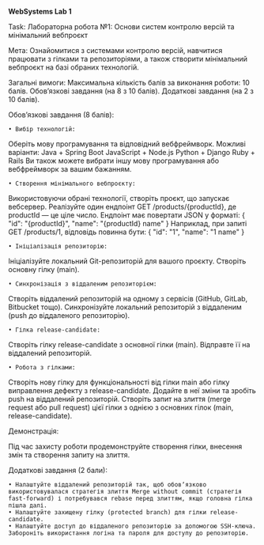 **WebSystems Lab 1**

Task:
Лабораторна робота №1: Основи систем контролю версій та мінімальний вебпроєкт

Мета:
Ознайомитися з системами контролю версій, навчитися працювати з гілками та репозиторіями, а також створити мінімальний вебпроєкт на базі обраних технологій.

Загальні вимоги:
Максимальна кількість балів за виконання роботи: 10 балів.
Обовʼязкові завдання (на 8 з 10 балів).
Додаткові завдання (на 2 з 10 балів).

Обов’язкові завдання (8 балів):

    • Вибір технологій:
Оберіть мову програмування та відповідний вебфреймворк. Можливі варіанти:
Java + Spring Boot
JavaScript + Node.js
Python + Django
Ruby + Rails
Ви також можете вибрати іншу мову програмування або вебфреймворк за вашим бажанням.

    • Створення мінімального вебпроєкту:

Використовуючи обрані технології, створіть проєкт, що запускає вебсервер.
Реалізуйте один ендпоінт GET /products/{productId}, де productId — це ціле число.
Ендпоінт має повертати JSON у форматі:
{ "id": "{productId}", "name": "{productId} name" }
Наприклад, при запиті GET /products/1, відповідь повинна бути:
{ "id": "1", "name": "1 name" }

    • Ініціалізація репозиторію:

Ініціалізуйте локальний Git-репозиторій для вашого проєкту.
Створіть основну гілку (main).

    • Синхронізація з віддаленим репозиторієм:

Створіть віддалений репозиторій на одному з сервісів (GitHub, GitLab, Bitbucket тощо).
Синхронізуйте локальний репозиторій з віддаленим (push до віддаленого репозиторію).



    • Гілка release-candidate:

Створіть гілку release-candidate з основної гілки (main).
Відправте її на віддалений репозиторій.

    • Робота з гілками:

Створіть нову гілку для функціональності від гілки main або гілку виправлення дефекту з release-candidate.
Додайте в неї зміни та зробіть push на віддалений репозиторій.
Створіть запит на злиття (merge request або pull request) цієї гілки з однією з основних гілок (main, release-candidate).

Демонстрація:

Під час захисту роботи продемонструйте створення гілки, внесення змін та створення запиту на злиття.

Додаткові завдання (2 бали):

    • Налаштуйте віддалений репозиторій так, щоб обовʼязково використовувалася стратегія злиття Merge without commit (стратегія fast-forward) і потребувався rebase перед злиттям, якщо головна гілка пішла далі.
    • Налаштуйте захищену гілку (protected branch) для гілки release-candidate.
    • Налаштуйте доступ до віддаленого репозиторію за допомогою SSH-ключа. Забороніть використання логіна та пароля для доступу до репозиторію.

